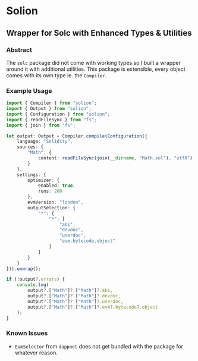 # Solion

## Wrapper for Solc with Enhanced Types & Utilities

### Abstract
The `solc` package did not come with working types so I built a wrapper around it with additional utilities. This package is extensible, every object comes with its own type ie. the `Compiler`.

### Example Usage
```typescript
import { Compiler } from "solion";
import { Output } from "solion";
import { Configuration } from "solion";
import { readFileSync } from "fs";
import { join } from "fs";

let output: Output = Compiler.compile(Configuration({
    language: "Solidity",
    sources: {
        "Math": {
            content: readFileSync(join(__dirname, "Math.sol"), "utf8")
        }
    },
    settings: {
        optimizer: {
            enabled: true,
            runs: 200
        },
        evmVersion: "london",
        outputSelection: {
            "*": {
                "*": [
                    "abi",
                    "devdoc",
                    "userdoc",
                    "evm.bytecode.object"
                ]
            }
        }
    }
})).unwrap();

if (!output?.errors) {
    console.log(
        output?.["Math"]?.["Math"]?.abi,
        output?.["Math"]?.["Math"]?.devdoc,
        output?.["Math"]?.["Math"]?.userdoc,
        output?.["Math"]?.["Math"]?.evm?.bytecode?.object
    );
}

```

### Known Issues

* `EvmSelector` from `dappnet` does not get bundled with the package for whatever reason.